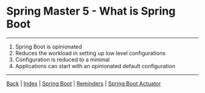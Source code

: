 # Spring Master 5 - What is Spring Boot

---

1. Spring Boot is opinionated
2. Reduces the workload in setting up low level configurations
3. Configuration is reduced to a minimal
4. Applications can start with an opinionated default configuration

---

[Back](../index.md) | [Index](./index.md) | [Spring Boot](./SpringBoot.md) | [Reminders](./Reminders.md) | [Spring Boot Actuator](./SpringBootActuator.md)

